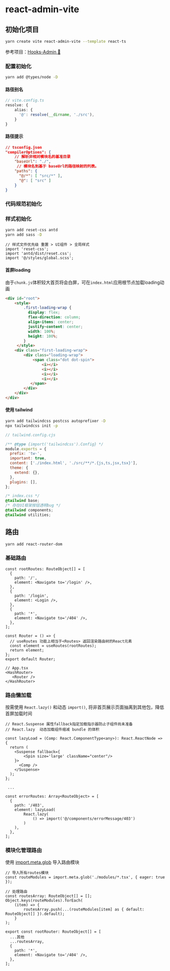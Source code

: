 # react-admin-vite

## 初始化项目

```bash
yarn create vite react-admin-vite --template react-ts
```

参考项目：[Hooks-Admin 🚀](https://github.com/HalseySpicy/Hooks-Admin)

### 配置初始化

```bash
yarn add @types/node -D
```

#### 路径别名

```ts
// vite.config.ts
resolve: {
    alias: {
      '@': resolve(__dirname, './src'),
    }
}
```

#### 路径提示

```json
// tsconfig.json
"compilerOptions": {
    // 解析非相对模块名的基准目录
    "baseUrl": "./",
     // 模块名到基于 baseUrl的路径映射的列表。
    "paths": {
      "@/*": [ "src/*" ],
      "@": [ "src" ]
    }
}
```

### 代码规范初始化



### 样式初始化

```bash
yarn add reset-css antd 
yarn add sass -D
```

```tsx
// 样式文件优先级 重置 > UI组件 > 全局样式
import 'reset-css';
import 'antd/dist/reset.css';
import '@/styles/global.scss';
```

#### 首屏loading

由于`chunk.js`体积较大首页将会白屏，可在`index.html`应用根节点加载loading动画

```html
<div id="root">
	<style>
        .first-loading-wrap {
          display: flex;
          flex-direction: column;
          align-items: center;
          justify-content: center;
          width: 100%;
          height: 100%;
        }
	 </style>
	<div class="first-loading-wrap">
		<div class="loading-wrap">
			<span class="dot dot-spin">
            	<i></i>
            	<i></i>
           		<i></i>
            	<i></i>
           </span>
        </div>
	</div>
</div>

```



#### 使用 tailwind

```bash
yarn add tailwindcss postcss autoprefixer -D
npx tailwindcss init -p
```

```js
// tailwind.config.cjs

/** @type {import('tailwindcss').Config} */
module.exports = {
  prefix: 'tw-',
  important: true,
  content: ['./index.html', './src/**/*.{js,ts,jsx,tsx}'],
  theme: {
    extend: {},
  },
  plugins: [],
};
```

```css
/* index.css */
@tailwind base; 
/* 存在UI框架按钮透明bug */
@tailwind components;
@tailwind utilities;
```



## 路由

```bash
yarn add react-router-dom
```

### 基础路由

```tsx
const rootRoutes: RouteObject[] = [
  {
    path: '/',
    element: <Navigate to='/login' />,
  },
  {
    path: '/login',
    element: <Login />,
  },
  {
    path: '*',
    element: <Navigate to='/404' />,
  },
];

const Router = () => {
  // useRoutes 功能上相当于<Routes> 返回渲染路由树的React元素
  const element = useRoutes(rootRoutes);
  return element;
};
export default Router;
```

```tsx
// App.tsx
<HashRouter>
   <Router />
</HashRouter>
```



### 路由懒加载

按需使用 `React.lazy()` 和动态 `import()`, 将非首页展示页面抽离到其他包，降低首屏加载时间

```tsx
// React.Suspense 属性fallback指定加载指示器防止子组件尚未准备
// React.lazy  动态加载组件缩减 bundle 的体积

const lazyLoad = (Comp: React.ComponentType<any>): React.ReactNode => {
  return (
    <Suspense fallback={
    	<Spin size='large' className="center"/>
    }>
      <Comp />
    </Suspense>
  );
};

 ...
 
const errorRoutes: Array<RouteObject> = [
  {
    path: '/403',
    element: lazyLoad(
        React.lazy(
            () => import('@/components/errorMessage/403')
        )
    ),
  },
];
```



### 模块化管理路由

使用 [import.meta.glob](https://cn.vitejs.dev/guide/migration-from-v2.html#general-changes) 导入路由模块

```tsx
// 导入所有routes模块
const routeModules = import.meta.glob('./modules/*.tsx', { eager: true });

// 处理路由
const routesArray: RouteObject[] = [];
Object.keys(routeModules).forEach(
    (item) => {
        routesArray.push(...(routeModules[item] as { default: RouteObject[] }).default);
	}
);

export const rootRouter: RouteObject[] = [
  ...其他
  ...routesArray,
  {
    path: '*',
    element: <Navigate to='/404' />,
  },
];
```

